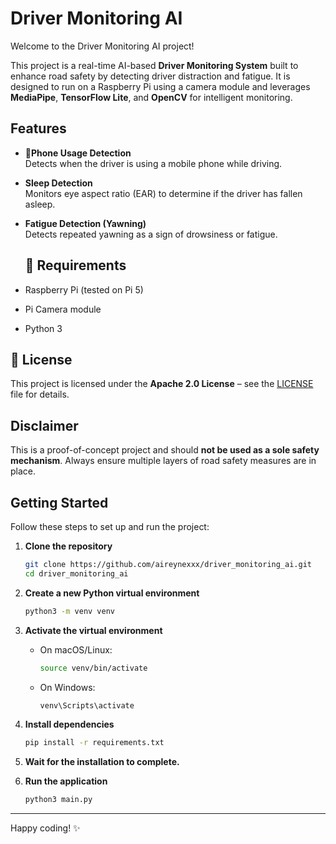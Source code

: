 # Driver Monitoring AI

Welcome to the Driver Monitoring AI project!

This project is a real-time AI-based **Driver Monitoring System** built to enhance road safety by detecting driver distraction and fatigue. It is designed to run on a Raspberry Pi using a camera module and leverages **MediaPipe**, **TensorFlow Lite**, and **OpenCV** for intelligent monitoring.

##  Features

- 📱**Phone Usage Detection**  
  Detects when the driver is using a mobile phone while driving.

-  **Sleep Detection**  
  Monitors eye aspect ratio (EAR) to determine if the driver has fallen asleep.

- **Fatigue Detection (Yawning)**  
  Detects repeated yawning as a sign of drowsiness or fatigue.

  ## 📸 Requirements

- Raspberry Pi (tested on Pi 5)  
- Pi Camera module  
- Python 3

## 📄 License

This project is licensed under the **Apache 2.0 License** – see the [LICENSE](LICENSE) file for details.

## Disclaimer

This is a proof-of-concept project and should **not be used as a sole safety mechanism**. Always ensure multiple layers of road safety measures are in place.

## Getting Started

Follow these steps to set up and run the project:

1. **Clone the repository**

   ```bash
   git clone https://github.com/aireynexxx/driver_monitoring_ai.git
   cd driver_monitoring_ai
   ```

2. **Create a new Python virtual environment**

   ```bash
   python3 -m venv venv
   ```

3. **Activate the virtual environment**

   * On macOS/Linux:

     ```bash
     source venv/bin/activate
     ```
   * On Windows:

     ```bash
     venv\Scripts\activate
     ```

4. **Install dependencies**

   ```bash
   pip install -r requirements.txt
   ```

5. **Wait for the installation to complete.**

6. **Run the application**

   ```bash
   python3 main.py
   ```

---

Happy coding! ✨
